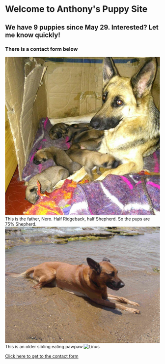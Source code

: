 # Welcome to Anthony's Puppy Site
## We have 9 puppies since May 29. Interested? Let me know quickly!
### There is a contact form below 
![Bella with nine](./BellaWithNinePuppies.JPG)
This is the father, Nero. Half Ridgeback, half Shepherd. So the pups are 75% Shepherd.
![Nero](./Nero.JPG)
This is an older sibling eating pawpaw
![Linus]()

[Click here to get to the contact form](./contactform.html)
